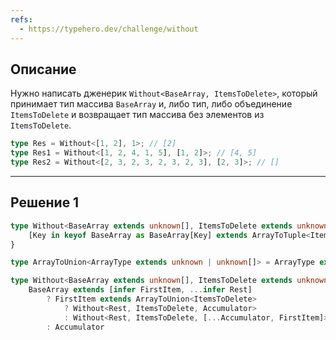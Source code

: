 ```yaml
---
refs:
  - https://typehero.dev/challenge/without
---
```

## Описание

Нужно написать дженерик `Without<BaseArray, ItemsToDelete>`, который принимает тип массива `BaseArray` и, либо тип, либо объединение `ItemsToDelete` и возвращает тип массива без элементов из `ItemsToDelete`. 

```ts
type Res = Without<[1, 2], 1>; // [2]
type Res1 = Without<[1, 2, 4, 1, 5], [1, 2]>; // [4, 5]
type Res2 = Without<[2, 3, 2, 3, 2, 3, 2, 3], [2, 3]>; // []
```

---
## Решение 1



```ts
type Without<BaseArray extends unknown[], ItemsToDelete extends unknown[] | unknown> = {
	[Key in keyof BaseArray as BaseArray[Key] extends ArrayToTuple<ItemsToDelete> ? never : Key]: BaseArray[Key];
}
```

```ts
type ArrayToUnion<ArrayType extends unknown | unknown[]> = ArrayType extends unknown[] ? ArrayType[number] : ArrayType; 

type Without<BaseArray extends unknown[], ItemsToDelete extends unknown | unknown[], Accumulator extends unknown[] = []> =
	BaseArray extends [infer FirstItem, ...infer Rest]
		? FirstItem extends ArrayToUnion<ItemsToDelete>
			? Without<Rest, ItemsToDelete, Accumulator>
			: Without<Rest, ItemsToDelete, [...Accumulator, FirstItem]>
		: Accumulator
```